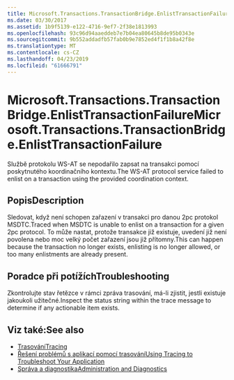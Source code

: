 ```yaml
---
title: Microsoft.Transactions.TransactionBridge.EnlistTransactionFailure
ms.date: 03/30/2017
ms.assetid: 1b9f5139-e122-4716-9ef7-2f38e1813993
ms.openlocfilehash: 93c96d94aaeddeb7e7b04ea80645b8de95b0343e
ms.sourcegitcommit: 9b552addadfb57fab0b9e7852ed4f1f1b8a42f8e
ms.translationtype: MT
ms.contentlocale: cs-CZ
ms.lasthandoff: 04/23/2019
ms.locfileid: "61666791"
---
```

# <a name="microsofttransactionstransactionbridgeenlisttransactionfailure"></a><span data-ttu-id="706b1-102">Microsoft.Transactions.TransactionBridge.EnlistTransactionFailure</span><span class="sxs-lookup"><span data-stu-id="706b1-102">Microsoft.Transactions.TransactionBridge.EnlistTransactionFailure</span></span>
<span data-ttu-id="706b1-103">Službě protokolu WS-AT se nepodařilo zapsat na transakci pomocí poskytnutého koordinačního kontextu.</span><span class="sxs-lookup"><span data-stu-id="706b1-103">The WS-AT protocol service failed to enlist on a transaction using the provided coordination context.</span></span>  
  
## <a name="description"></a><span data-ttu-id="706b1-104">Popis</span><span class="sxs-lookup"><span data-stu-id="706b1-104">Description</span></span>  
 <span data-ttu-id="706b1-105">Sledovat, když není schopen zařazení v transakci pro danou 2pc protokol MSDTC.</span><span class="sxs-lookup"><span data-stu-id="706b1-105">Traced when MSDTC is unable to enlist on a transaction for a given 2pc protocol.</span></span>  <span data-ttu-id="706b1-106">To může nastat, protože transakce již existuje, uvedení již není povolena nebo moc velký počet zařazení jsou již přítomny.</span><span class="sxs-lookup"><span data-stu-id="706b1-106">This can happen because the transaction no longer exists, enlisting is no longer allowed, or too many enlistments are already present.</span></span>  
  
## <a name="troubleshooting"></a><span data-ttu-id="706b1-107">Poradce při potížích</span><span class="sxs-lookup"><span data-stu-id="706b1-107">Troubleshooting</span></span>  
 <span data-ttu-id="706b1-108">Zkontrolujte stav řetězce v rámci zpráva trasování, má-li zjistit, jestli existuje jakoukoli užitečné.</span><span class="sxs-lookup"><span data-stu-id="706b1-108">Inspect the status string within the trace message to determine if any actionable item exists.</span></span>  
  
## <a name="see-also"></a><span data-ttu-id="706b1-109">Viz také:</span><span class="sxs-lookup"><span data-stu-id="706b1-109">See also</span></span>

- [<span data-ttu-id="706b1-110">Trasování</span><span class="sxs-lookup"><span data-stu-id="706b1-110">Tracing</span></span>](../../../../../docs/framework/wcf/diagnostics/tracing/index.md)
- [<span data-ttu-id="706b1-111">Řešení problémů s aplikací pomocí trasování</span><span class="sxs-lookup"><span data-stu-id="706b1-111">Using Tracing to Troubleshoot Your Application</span></span>](../../../../../docs/framework/wcf/diagnostics/tracing/using-tracing-to-troubleshoot-your-application.md)
- [<span data-ttu-id="706b1-112">Správa a diagnostika</span><span class="sxs-lookup"><span data-stu-id="706b1-112">Administration and Diagnostics</span></span>](../../../../../docs/framework/wcf/diagnostics/index.md)
